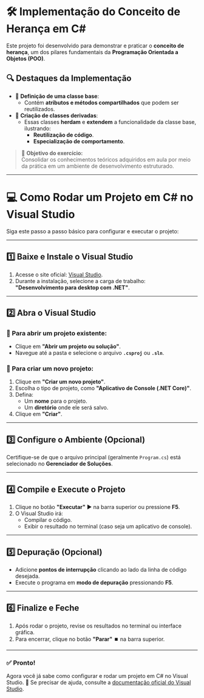 # 🛠️ Implementação do Conceito de Herança em C#

Este projeto foi desenvolvido para demonstrar e praticar o **conceito de herança**, um dos pilares fundamentais da **Programação Orientada a Objetos (POO)**.

## 🔍 Destaques da Implementação
- 🔧 **Definição de uma classe base**:  
  - Contém **atributos e métodos compartilhados** que podem ser reutilizados.
- 🚀 **Criação de classes derivadas**:  
  - Essas classes **herdam** e **extendem** a funcionalidade da classe base, ilustrando:
    - **Reutilização de código**.
    - **Especialização de comportamento**.

> 📘 **Objetivo do exercício:**  
Consolidar os conhecimentos teóricos adquiridos em aula por meio da prática em um ambiente de desenvolvimento estruturado.

---

# 💻 Como Rodar um Projeto em C# no Visual Studio

Siga este passo a passo básico para configurar e executar o projeto:

---

## 1️⃣ Baixe e Instale o Visual Studio
1. Acesse o site oficial: [Visual Studio](https://visualstudio.microsoft.com/).
2. Durante a instalação, selecione a carga de trabalho:  
   **"Desenvolvimento para desktop com .NET"**.

---

## 2️⃣ Abra o Visual Studio
### 🔹 Para abrir um projeto existente:
- Clique em **"Abrir um projeto ou solução"**.
- Navegue até a pasta e selecione o arquivo **`.csproj`** ou **`.sln`**.

### 🔹 Para criar um novo projeto:
1. Clique em **"Criar um novo projeto"**.
2. Escolha o tipo de projeto, como **"Aplicativo de Console (.NET Core)"**.
3. Defina:
   - Um **nome** para o projeto.
   - Um **diretório** onde ele será salvo.
4. Clique em **"Criar"**.

---

## 3️⃣ Configure o Ambiente (Opcional)
Certifique-se de que o arquivo principal (geralmente `Program.cs`) está selecionado no **Gerenciador de Soluções**.

---

## 4️⃣ Compile e Execute o Projeto
1. Clique no botão **"Executar"** ▶️ na barra superior ou pressione **F5**.
2. O Visual Studio irá:
   - Compilar o código.
   - Exibir o resultado no terminal (caso seja um aplicativo de console).

---

## 5️⃣ Depuração (Opcional)
- Adicione **pontos de interrupção** clicando ao lado da linha de código desejada.
- Execute o programa em **modo de depuração** pressionando **F5**.

---

## 6️⃣ Finalize e Feche
1. Após rodar o projeto, revise os resultados no terminal ou interface gráfica.
2. Para encerrar, clique no botão **"Parar"** ⏹️ na barra superior.

---

### ✅ Pronto!
Agora você já sabe como configurar e rodar um projeto em C# no Visual Studio. 🚀 Se precisar de ajuda, consulte a [documentação oficial do Visual Studio](https://learn.microsoft.com/visualstudio/).
